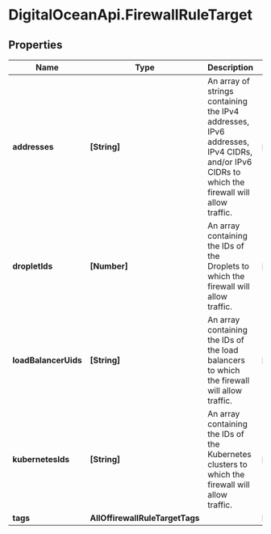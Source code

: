 # DigitalOceanApi.FirewallRuleTarget

## Properties
Name | Type | Description | Notes
------------ | ------------- | ------------- | -------------
**addresses** | **[String]** | An array of strings containing the IPv4 addresses, IPv6 addresses, IPv4 CIDRs, and/or IPv6 CIDRs to which the firewall will allow traffic. | [optional] 
**dropletIds** | **[Number]** | An array containing the IDs of the Droplets to which the firewall will allow traffic. | [optional] 
**loadBalancerUids** | **[String]** | An array containing the IDs of the load balancers to which the firewall will allow traffic. | [optional] 
**kubernetesIds** | **[String]** | An array containing the IDs of the Kubernetes clusters to which the firewall will allow traffic. | [optional] 
**tags** | **AllOffirewallRuleTargetTags** |  | [optional] 
